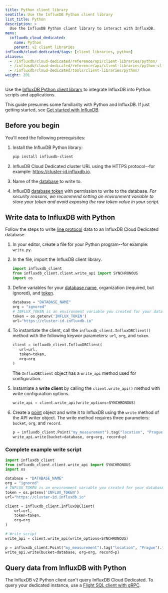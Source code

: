 ```yaml
---
title: Python client library
seotitle: Use the InfluxDB Python client library
list_title: Python
description: >
  Use the InfluxDB Python client library to interact with InfluxDB.
menu:
  influxdb_cloud_dedicated:
    name: Python
    parent: v2 client libraries
influxdb/cloud-dedicated/tags: [client libraries, python]
aliases:
  - /influxdb/cloud-dedicated/reference/api/client-libraries/python/
  - /influxdb/cloud-dedicated/reference/api/client-libraries/python-cl-guide/
  - /influxdb/cloud-dedicated/tools/client-libraries/python/
weight: 201
---
```


Use the [InfluxDB Python client library](https://github.com/influxdata/influxdb-client-python) to integrate InfluxDB into Python scripts and applications.

This guide presumes some familiarity with Python and InfluxDB.
If just getting started, see [Get started with InfluxDB](/influxdb/cloud-dedicated/get-started/).

## Before you begin

You'll need the following prerequisites:

1. Install the InfluxDB Python library:

    ```sh
    pip install influxdb-client
    ```

2. InfluxDB Cloud Dedicated cluster URL using the HTTPS protocol--for example: https://cluster-id.influxdb.io.
3. Name of the [database](/influxdb/cloud-dedicated/admin/databases/) to write to.
4. InfluxDB [database token](/influxdb/cloud-dedicated/admin/tokens/) with permission to write to the database.
   _For security reasons, we recommend setting an environment variable to store your token and avoid exposing the raw token value in your script._

## Write data to InfluxDB with Python

Follow the steps to write [line protocol](/influxdb/cloud-dedicated/reference/syntax/line-protocol/) data to an InfluxDB Cloud Dedicated database.

1. In your editor, create a file for your Python program--for example: `write.py`.
2. In the file, import the InfluxDB client library.

   ```python
   import influxdb_client
   from influxdb_client.client.write_api import SYNCHRONOUS
   import os
   ```

3. Define variables for your [database name](/influxdb/cloud-dedicated/admin/databases/), organization (required, but ignored), and [token](/influxdb/cloud-dedicated/admin/tokens/).

   ```python
   database = "DATABASE_NAME"
   org = "ignored"
   # INFLUX_TOKEN is an environment variable you created for your database WRITE token
   token = os.getenv('INFLUX_TOKEN')
   url="https://cluster-id.influxdb.io"
   ```

4. To instantiate the client, call the `influxdb_client.InfluxDBClient()` method with the following keywor parameters: `url`, `org`, and `token`.

   ```python
   client = influxdb_client.InfluxDBClient(
      url=url,
      token=token,
      org=org
   )
   ```
    The `InfluxDBClient` object has a `write_api` method used for configuration.

5. Instantiate a **write client** by calling the `client.write_api()` method with write configuration options.

   ```python
   write_api = client.write_api(write_options=SYNCHRONOUS)
   ```

6. Create a [point](/influxdb/cloud-dedicated/reference/glossary/#point) object and write it to InfluxDB using the `write` method of the API writer object. The write method requires three parameters: `bucket`, `org`, and `record`.

   ```python
   p = influxdb_client.Point("my_measurement").tag("location", "Prague").field("temperature", 25.3)
   write_api.write(bucket=database, org=org, record=p)
   ```

### Complete example write script

```python
import influxdb_client
from influxdb_client.client.write_api import SYNCHRONOUS
import os

database = "DATABASE_NAME"
org = "ignored"
# INFLUX_TOKEN is an environment variable you created for your database WRITE token
token = os.getenv('INFLUX_TOKEN')
url="https://cluster-id.influxdb.io"

client = influxdb_client.InfluxDBClient(
    url=url,
    token=token,
    org=org
)

# Write script
write_api = client.write_api(write_options=SYNCHRONOUS)

p = influxdb_client.Point("my_measurement").tag("location", "Prague").field("temperature", 25.3)
write_api.write(bucket=database, org=org, record=p)
```
## Query data from InfluxDB with Python

The InfluxDB v2 Python client can't query InfluxDB Cloud Dedicated.
To query your dedicated instance, use a [Flight SQL client with gRPC](/influxdb/cloud-dedicated/reference/client-libraries/flight-sql/).
